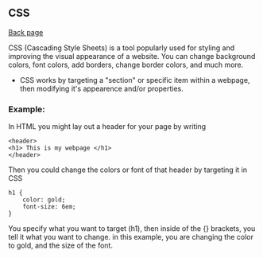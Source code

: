 ## CSS

[Back page](/102-notes.md)

CSS (Cascading Style Sheets) is a tool popularly used for styling and improving the visual appearance of a website. You can change background colors, font colors, add borders, change border colors, and much more. 

- CSS works by targeting a "section" or specific item within a webpage, then modifying it's appearence and/or properties.

### Example:

In HTML you might lay out a header for your page by writing
```
<header>
<h1> This is my webpage </h1>
</header>
```
Then you could change the colors or font of that header by targeting it in CSS
```
h1 {
    color: gold;
    font-size: 6em;
}
```
You specify what you want to target (h1), then inside of the {} brackets, you tell it what you want to change. in this example, you are changing the color to gold, and the size of the font.